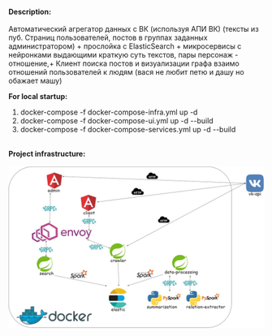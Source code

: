 **Description:** <br><br>
Автоматический агрегатор данных с ВК (используя АПИ ВК) 
(тексты из пуб. Страниц пользователей, постов в группах заданных администратором) + прослойка с ElasticSearch + микросервисы с нейронками выдающими краткую суть  текстов, пары персонаж - отношение,+ Клиент поиска постов и визуализации графа взаимо отношений пользователей к людям (вася не любит петю и дашу но обажает машу)

**For local startup:**
1. docker-compose -f docker-compose-infra.yml up -d
2. docker-compose -f docker-compose-ui.yml up -d --build
3. docker-compose -f docker-compose-services.yml up -d --build

<br>**Project infrastructure:**<br><br>
![alt text](./readme-data/infra.jpg)
